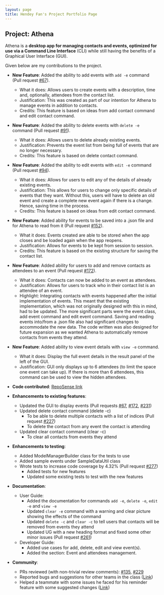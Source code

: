 ```yaml
---
layout: page
title: Hendey Fan's Project Portfolio Page
---
```


## Project: Athena

Athena is a **desktop app for managing contacts and events, optimized for use via a Command Line Interface** (CLI) while
still having the benefits of a Graphical User Interface (GUI).

Given below are my contributions to the project.

* **New Feature**: Added the ability to add events with `add -e` command (Pull request [#67](https://github.com/AY2021S1-CS2103T-W10-4/tp/pull/67)).
  * What it does: Allows users to create events with a description, time and, optionally, attendees from the contact list.
  * Justification: This was created as part of our intention for Athena to manage events in addition to contacts.
  * Credits: This feature is based on ideas from add contact command and edit contact command.
   
* **New Feature**: Added the ability to delete events with `delete -e` command (Pull request [#91](https://github.com/AY2021S1-CS2103T-W10-4/tp/pull/91)).
  * What it does: Allows users to delete already existing events.
  * Justification: Prevents the event list from being full of events that are no longer necessary.
  * Credits: This feature is based on delete contact command.
  
* **New Feature**: Added the ability to edit events with `edit -e` command (Pull request [#94](https://github.com/AY2021S1-CS2103T-W10-4/tp/pull/94)). 
  * What it does: Allows for users to edit any of the details of already existing events.
  * Justification: This allows for users to change only specific details of events that they want.
  Without this, users will have to delete an old event and create a complete new event again if there is a change. Hence, saving time in the process.
  * Credits: This feature is based on ideas from edit contact command.
  
* **New Feature**: Added ability for events to be saved into a .json file and for Athena to read from it (Pull request [#152](https://github.com/AY2021S1-CS2103T-W10-4/tp/pull/152)).
  * What it does: Events created are able to be stored when the app closes and be loaded again when the app reopens.
  * Justification: Allows for events to be kept from session to session.
  * Credits: This feature is based on the existing structure for saving the contact list.
  
* **New Feature**: Added ability for users to add and remove contacts as attendees to an event (Pull request [#172](https://github.com/AY2021S1-CS2103T-W10-4/tp/pull/172)).
  * What it does: Contacts can now be added to an event as attendees.
  * Justification: Allows for users to track who in their contact list is an attendee of an event.
  * Highlight: Integrating contacts with events happened after the initial implementation of events.
    This meant that the existing implementation, which was not originally designed with this in mind, had to be updated.
    The more significant parts were the event class, add event command and edit event command.
    Saving and reading events into/from a .json file also had significant changes to accommodate the new data.
    The code written was also designed for future expansion as we wanted Athena to automatically remove contacts from events they attend.

* **New Feature**: Added ability to view event details with `view -e` command.
  * What it does: Display the full event details in the result panel of the left of the GUI.
  * Justification: GUI only displays up to 6 attendees (to limit the space one event can take up).
  If there is more than 6 attendees, this command can be used to view the hidden attendees.

* **Code contributed**: [RepoSense link](https://nus-cs2103-ay2021s1.github.io/tp-dashboard/#breakdown=true&search=linkedink)

* **Enhancements to existing features**:
  * Updated the GUI to display events (Pull requests [#67](https://github.com/AY2021S1-CS2103T-W10-4/tp/pull/67), [#172](https://github.com/AY2021S1-CS2103T-W10-4/tp/pull/172), [#231](https://github.com/AY2021S1-CS2103T-W10-4/tp/pull/231))
  * Updated delete contact command (delete -c) 
    * To be able to delete multiple contacts with a list of indices (Pull request [#227](https://github.com/AY2021S1-CS2103T-W10-4/tp/pull/227))
    * To delete the contact from any event the contact is attending
  * Updated clear contact command (clear -c) 
    * To clear all contacts from events they attend
  
* **Enhancements to testing**:
  * Added ModelManagerBuilder class for the tests to use
  * Added sample events under SampleDataUtil class
  * Wrote tests to increase code coverage by 4.32% (Pull request [#277](https://github.com/AY2021S1-CS2103T-W10-4/tp/pull/277))
    * Added tests for new features
    * Updated some existing tests to test with the new features
    
* **Documentation**:
  * User Guide:
    * Added the documentation for commands `add -e`, `delete -e`, `edit -e` and `view -e`
    * Updated `clear -e` command with a warning and clear picture showing the effects of the command
    * Updated `delete -c` and `clear -c` to tell users that contacts will be removed from events they attend
    * Updated UG with a new heading format and fixed some other minor issues (Pull request [#261](https://github.com/AY2021S1-CS2103T-W10-4/tp/pull/261))
  * Developer Guide:
    * Added use cases for add, delete, edit and view event(s).
    * Added the section: Event and attendees management.

* **Community**:
  * PRs reviewed (with non-trivial review comments): [#135](https://github.com/AY2021S1-CS2103T-W10-4/tp/pull/135), [#229](https://github.com/AY2021S1-CS2103T-W10-4/tp/pull/229)
  * Reported bugs and suggestions for other teams in the class ([Link](https://github.com/LinkedInk/ped/issues))
  * Helped a teammate with some issues he faced for his reminder feature with some suggested changes ([Link](https://github.com/bangyiwu/tp/pull/1))
